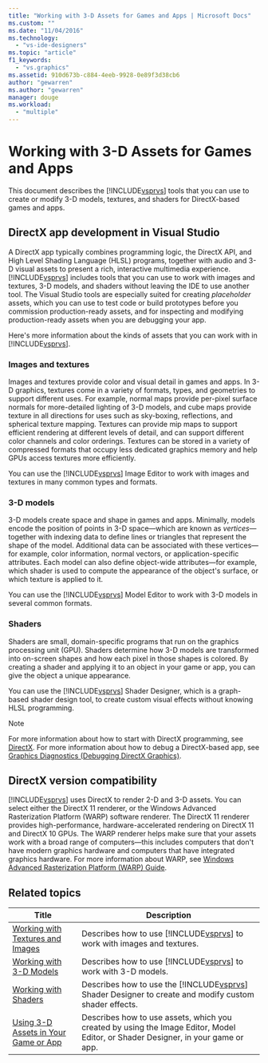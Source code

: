 ```yaml
---
title: "Working with 3-D Assets for Games and Apps | Microsoft Docs"
ms.custom: ""
ms.date: "11/04/2016"
ms.technology: 
  - "vs-ide-designers"
ms.topic: "article"
f1_keywords: 
  - "vs.graphics"
ms.assetid: 910d673b-c884-4eeb-9928-0e89f3d38cb6
author: "gewarren"
ms.author: "gewarren"
manager: douge
ms.workload: 
  - "multiple"
---
```

# Working with 3-D Assets for Games and Apps
This document describes the [!INCLUDE[vsprvs](../code-quality/includes/vsprvs_md.md)] tools that you can use to create or modify 3-D models, textures, and shaders for DirectX-based games and apps.  
  
## DirectX app development in Visual Studio  
 A DirectX app typically combines programming logic, the DirectX API, and High Level Shading Language (HLSL) programs, together with audio and 3-D visual assets to present a rich, interactive multimedia experience.[!INCLUDE[vsprvs](../code-quality/includes/vsprvs_md.md)] includes tools that you can use to work with images and textures, 3-D models, and shaders without leaving the IDE to use another tool. The Visual Studio tools are especially suited for creating *placeholder* assets, which you can use to test code or build prototypes before you commission production-ready assets, and for inspecting and modifying production-ready assets when you are debugging your app.  
  
 Here's more information about the kinds of assets that you can work with in [!INCLUDE[vsprvs](../code-quality/includes/vsprvs_md.md)].  
  
### Images and textures  
 Images and textures provide color and visual detail in games and apps. In 3-D graphics, textures come in a variety of formats, types, and geometries to support different uses. For example, normal maps provide per-pixel surface normals for more-detailed lighting of 3-D models, and cube maps provide texture in all directions for uses such as sky-boxing, reflections, and spherical texture mapping. Textures can provide mip maps to support efficient rendering at different levels of detail, and can support different color channels and color orderings. Textures can be stored in a variety of compressed formats that occupy less dedicated graphics memory and help GPUs access textures more efficiently.  
  
 You can use the [!INCLUDE[vsprvs](../code-quality/includes/vsprvs_md.md)] Image Editor to work with images and textures in many common types and formats.  
  
### 3-D models  
 3-D models create space and shape in games and apps. Minimally, models encode the position of points in 3-D space—which are known as *vertices*—together with indexing data to define lines or triangles that represent the shape of the model. Additional data can be associated with these vertices—for example, color information, normal vectors, or application-specific attributes. Each model can also define object-wide attributes—for example, which shader is used to compute the appearance of the object's surface, or which texture is applied to it.  
  
 You can use the [!INCLUDE[vsprvs](../code-quality/includes/vsprvs_md.md)] Model Editor to work with 3-D models in several common formats.  
  
### Shaders  
 Shaders are small, domain-specific programs that run on the graphics processing unit (GPU). Shaders determine how 3-D models are transformed into on-screen shapes and how each pixel in those shapes is colored. By creating a shader and applying it to an object in your game or app, you can give the object a unique appearance.  
  
 You can use the [!INCLUDE[vsprvs](../code-quality/includes/vsprvs_md.md)] Shader Designer, which is a graph-based shader design tool, to create custom visual effects without knowing HLSL programming.  
  
> [!NOTE]
>  For more information about how to start with DirectX programming, see [DirectX](http://go.microsoft.com/fwlink/p/?LinkId=224633). For more information about how to debug a DirectX-based app, see [Graphics Diagnostics (Debugging DirectX Graphics)](../debugger/visual-studio-graphics-diagnostics.md).  
  
## DirectX version compatibility  
 [!INCLUDE[vsprvs](../code-quality/includes/vsprvs_md.md)] uses DirectX to render 2-D and 3-D assets. You can select either the DirectX 11 renderer, or the Windows Advanced Rasterization Platform (WARP) software renderer. The DirectX 11 renderer provides high-performance, hardware-accelerated rendering on DirectX 11 and DirectX 10 GPUs. The WARP renderer helps make sure that your assets work with a broad range of computers—this includes computers that don't have modern graphics hardware and computers that have integrated graphics hardware. For more information about WARP, see [Windows Advanced Rasterization Platform (WARP) Guide](http://go.microsoft.com/fwlink/p/?LinkId=224634).  
  
## Related topics  
  
|Title|Description|  
|-----------|-----------------|  
|[Working with Textures and Images](../designers/working-with-textures-and-images.md)|Describes how to use [!INCLUDE[vsprvs](../code-quality/includes/vsprvs_md.md)] to work with images and textures.|  
|[Working with 3-D Models](../designers/working-with-3-d-models.md)|Describes how to use [!INCLUDE[vsprvs](../code-quality/includes/vsprvs_md.md)] to work with 3-D models.|  
|[Working with Shaders](../designers/working-with-shaders.md)|Describes how to use the [!INCLUDE[vsprvs](../code-quality/includes/vsprvs_md.md)] Shader Designer to create and modify custom shader effects.|  
|[Using 3-D Assets in Your Game or App](../designers/using-3-d-assets-in-your-game-or-app.md)|Describes how to use assets, which you created by using the Image Editor, Model Editor, or Shader Designer, in your game or app.|